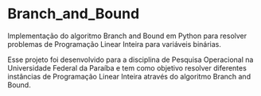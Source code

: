# Branch_and_Bound

Implementação do algoritmo Branch and Bound em Python para resolver problemas de Programação Linear Inteira para variáveis binárias.

Esse projeto foi desenvolvido para a disciplina de Pesquisa Operacional na Universidade Federal da Paraíba e tem como objetivo resolver diferentes instâncias de Programação Linear Inteira através do algoritmo Branch and Bound.